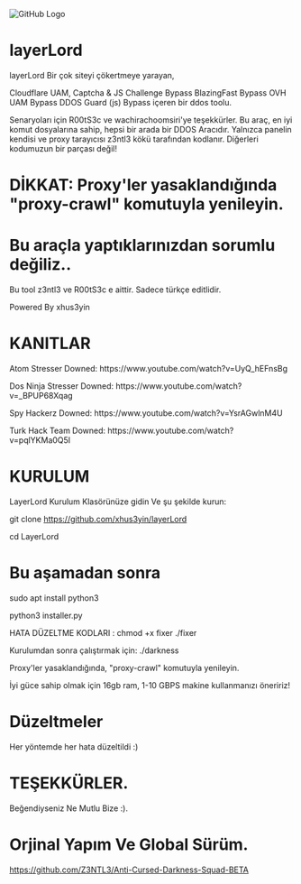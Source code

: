 ![GitHub Logo](https://cdn.discordapp.com/attachments/716776722070110291/848289725471391854/20210529_220005.jpg)<br>
# layerLord
layerLord Bir çok siteyi çökertmeye yarayan,

Cloudflare UAM,
Captcha & JS Challenge Bypass
BlazingFast Bypass
OVH UAM Bypass
DDOS Guard (js)
Bypass içeren bir ddos toolu.

Senaryoları için R00tS3c ve wachirachoomsiri'ye teşekkürler. Bu araç, en iyi komut dosyalarına sahip, hepsi bir arada bir DDOS Aracıdır. Yalnızca panelin kendisi ve proxy tarayıcısı z3ntl3 kökü tarafından kodlanır. Diğerleri kodumuzun bir parçası değil!

# DİKKAT: Proxy'ler yasaklandığında "proxy-crawl" komutuyla yenileyin.

# Bu araçla yaptıklarınızdan sorumlu değiliz..

Bu tool z3ntl3 ve R00tS3c e aittir. Sadece türkçe editlidir.

Powered By xhus3yin
 
# KANITLAR
<p> Atom Stresser Downed: https://www.youtube.com/watch?v=UyQ_hEFnsBg</p>
<p> Dos Ninja Stresser Downed: https://www.youtube.com/watch?v=_BPUP68Xqag</p>
<p> Spy Hackerz Downed: https://www.youtube.com/watch?v=YsrAGwlnM4U</p>
<p> Turk Hack Team Downed: https://www.youtube.com/watch?v=pqlYKMa0Q5I</p>

# KURULUM

LayerLord Kurulum Klasörünüze gidin Ve şu şekilde kurun:

git clone https://github.com/xhus3yin/layerLord

cd LayerLord

# Bu aşamadan sonra

sudo apt install python3

python3 installer.py

HATA DÜZELTME KODLARI : chmod +x fixer ./fixer

Kurulumdan sonra çalıştırmak için: ./darkness

Proxy'ler yasaklandığında, "proxy-crawl" komutuyla yenileyin.

İyi güce sahip olmak için 16gb ram, 1-10 GBPS makine kullanmanızı öneririz!

# Düzeltmeler
Her yöntemde her hata düzeltildi :)

# TEŞEKKÜRLER.
Beğendiyseniz Ne Mutlu Bize :).

# Orjinal Yapım Ve Global Sürüm.

https://github.com/Z3NTL3/Anti-Cursed-Darkness-Squad-BETA


  

